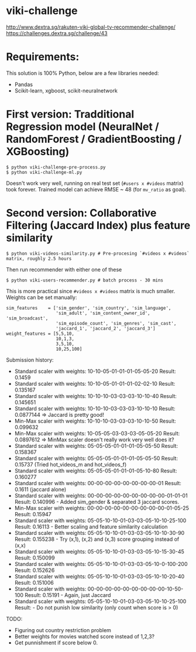 viki-challenge
==============

http://www.dextra.sg/rakuten-viki-global-tv-recommender-challenge/
https://challenges.dextra.sg/challenge/43

# Requirements:
This solution is 100% Python, below are a few libraries needed:

- Pandas
- Scikit-learn, xgboost, scikit-neuralnetwork

# First version: Tradditional Regression model (NeuralNet / RandomForest / GradientBoosting / XGBoosting)

    $ python viki-challenge-pre-process.py
    $ python viki-challenge-ml.py

Doesn't work very well, running on real test set (`#users x #videos` matrix) took forever.
Trained model can achieve RMSE ~ 48 (for `mv_ratio` as goal).

# Second version: Collaborative Filtering (Jaccard Index) plus feature similarity

    $ python viki-videos-similarity.py # Pre-procesing `#videos x #videos` matrix, roughly 2.5 hours

Then run recommender with either one of these

    $ python viki-users-recommender.py # batch process - 30 mins

This is more practical since `#videos x #videos` matrix is much smaller.
Weights can be set manually:

    sim_features    = ['sim_gender', 'sim_country', 'sim_language',
                       'sim_adult', 'sim_content_owner_id', 'sim_broadcast',
                       'sim_episode_count', 'sim_genres', 'sim_cast',
                       'jaccard_1', 'jaccard_2', 'jaccard_3']
    weight_features = [5,5,10,
                       10,1,3,
                       3,5,10,
                       10,25,100]

Submission history:

- Standard scaler with weights: 10-10-05-01-01-01-05-05-20           Result: 0.1459
- Standard scaler with weights: 10-10-05-01-01-01-02-02-10           Result: 0.135167
- Standard scaler with weights: 10-10-10-03-03-03-10-10-40           Result: 0.145651
- Standard scaler with weights: 10-10-10-03-03-03-10-10-10           Result: 0.0877144 => Jaccard is pretty good!
- Min-Max  scaler with weights: 10-10-10-03-03-03-10-10-50           Result: 0.099632
- Min-Max  scaler with weights: 10-05-05-03-03-03-05-05-20           Result: 0.0897612 => MinMax scaler doesn't really work very well does it?
- Standard scaler with weights: 05-05-05-01-01-01-05-05-50           Result: 0.158367
- Standard scaler with weights: 05-05-05-01-01-01-05-05-50           Result: 0.15737 (Tried hot_videos_m and hot_videos_f)
- Standard scaler with weights: 05-05-05-01-01-01-05-10-80           Result: 0.160277
- Standard scaler with weights: 00-00-00-00-00-00-00-00-01           Result: 0.1611 (jaccard alone)
- Standard scaler with weights: 00-00-00-00-00-00-00-00-00-01-01-01  Result: 0.140996 - Added sim_gender & separated 3 jaccard scores.
- Min-Max  scaler with weights: 00-00-00-00-00-00-00-00-00-01-05-25  Result: 0.15947
- Standard scaler with weights: 05-05-10-10-01-03-03-05-10-10-25-100 Result: 0.16113 - Better scaling and feature similarity calculation
- Standard scaler with weights: 05-05-10-10-01-03-03-05-10-10-30-90  Result: 0.155238 - Try (x,1), (x,2) and (x,3) score grouping instead of (x,x)
- Standard scaler with weights: 05-05-10-10-01-03-03-05-10-15-30-45  Result: 0.150099
- Standard scaler with weights: 05-05-10-10-01-03-03-05-10-0-100-200 Result: 0.152626
- Standard scaler with weights: 05-05-10-10-01-03-03-05-10-10-20-40  Result: 0.151006
- Standard scaler with weights: 00-00-00-00-00-00-00-00-00-10-50-100 Result: 0.15191 - Again, just Jaccard
- Standard scaler with weights: 05-05-10-10-01-03-03-05-10-10-25-100 Result: - Do not punish low similarity (only count when score is > 0)

TODO:
- Figuring out country restriction problem
- Better weights for movies watched score instead of 1,2,3?
- Get punnishment if score below 0.